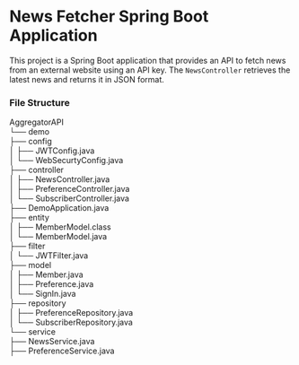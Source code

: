 # News Fetcher Spring Boot Application

This project is a Spring Boot application that provides an API to fetch news from an external website using an API key. The `NewsController` retrieves the latest news and returns it in JSON format.

### File Structure

AggregatorAPI  
└── demo  
    ├── config  
    │   ├── JWTConfig.java  
    │   └── WebSecurtyConfig.java  
    ├── controller  
    │   ├── NewsController.java  
    │   ├── PreferenceController.java  
    │   └── SubscriberController.java  
    ├── DemoApplication.java  
    ├── entity  
    │   ├── MemberModel.class  
    │   └── MemberModel.java  
    ├── filter  
    │   └── JWTFilter.java  
    ├── model  
    │   ├── Member.java  
    │   ├── Preference.java  
    │   └── SignIn.java  
    ├── repository  
    │   ├── PreferenceRepository.java  
    │   └── SubscriberRepository.java  
    └── service  
        ├── NewsService.java  
        ├── PreferenceService.java  

